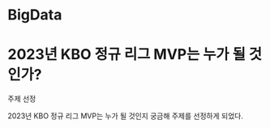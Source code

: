 # BigData

# 2023년 KBO 정규 리그 MVP는 누가 될 것인가?

주제 선정

2023년 KBO 정규 리그 MVP는 누가 될 것인지 궁금해 주제를 선정하게 되었다.

